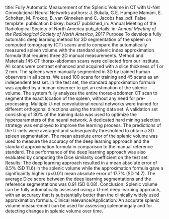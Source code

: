 title: Fully Automatic Measurement of the Splenic Volume in CT with U-Net Convolutional Neural Networks
authors: J. Bukala, G.E. Humpire Mamani, E. Scholten, M. Prokop, B. van Ginneken and C. Jacobs
has_pdf: False
template: publication
bibkey: buka17
published_in: Annual Meeting of the Radiological Society of North America
pub_details: in: <i>Annual Meeting of the Radiological Society of North America</i>, 2017
Purpose To develop a fully automatic deep learning method for 3D segmentation of the spleen on computed tomography (CT) scans and to compare the automatically measured spleen volume with the standard splenic index approximation formula that requires three 2D manual measurements. Method and Materials:145 CT thorax-abdomen scans were collected from our institute. All scans were contrast enhanced and acquired with a slice thickness of 1 or 2 mm. The spleens were manually segmented in 3D by trained human observers in all scans. We used 100 scans for training and 45 scans as an independent test set. In the test set, the standard approximation formula was applied by a human observer to get an estimation of the splenic volume. The system fully analyzes the entire thorax-abdomen CT scan to segment the exact location of the spleen, without any need for pre-processing. Multiple U-net convolutional neural networks were trained for different orthogonal directions using the training data set. A validation set consisting of 30% of the training data was used to optimize the hyperparameters of the neural network. A dedicated hard mining selection strategy was employed to improve the learning process. The predictions of the U-nets were averaged and subsequently thresholded to obtain a 3D spleen segmentation. The mean absolute error of the splenic volume was used to measure the accuracy of the deep learning approach and the standard approximation formula in comparison to the manual reference standard. The performance of the deep learning approach was also evaluated by computing the Dice similarity coefficient on the test set. Results: The deep learning approach resulted in a mean absolute error of 8.5% (SD 11.6) in the splenic volume while the approximation formula gave a significantly higher (p<0.01) mean absolute error of 17.7% (SD 14.7). The average Dice score between the deep learning segmentations and the reference segmentations was 0.91 (SD 0.08). Conclusion: Splenic volume can be fully automatically assessed using a U-net deep learning approach, with an accuracy that is substantially better than the clinically widely used approximation formula. Clinical relevance/Application: An accurate splenic volume measurement can be used for assessing splenomegaly and for detecting changes in splenic volume over time.

